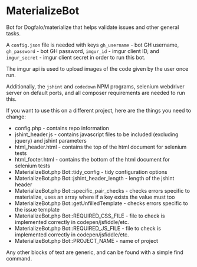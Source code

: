# MaterializeBot

Bot for Dogfalo/materialize that helps validate issues and other general tasks.

A `config.json` file is needed with keys `gh_username` - bot GH username, `gh_password` - bot GH password, `imgur_id` - imgur client ID, and `imgur_secret` - imgur client secret in order to run this bot.

The imgur api is used to upload images of the code given by the user once run.

Additionally, the `jshint` and `codedown` NPM programs, selenium webdriver server on default ports, and all composer requirements are needed to run this.

If you want to use this on a different project, here are the things you need to change:

* config.php - contains repo information
* jshint_header.js - contains javascript files to be included (excluding jquery) and jshint parameters
* html_header.html - contains the top of the html document for selenium tests
* html_footer.html - contains the bottom of the html document for selenium tests
* MaterializeBot.php Bot::tidy_config - tidy configuration options
* MaterializeBot.php Bot::jshint_header_length - length of the jshint header
* MaterializeBot.php Bot::specific_pair_checks - checks errors specific to materialize, uses an array where if a key exists the value must too
* MaterializeBot.php Bot::getUnfilledTemplate - checks errors specific to the issue template
* MaterializeBot.php Bot::REQUIRED_CSS_FILE - file to check is implemented correctly in codepen/jsfiddle/etc.
* MaterializeBot.php Bot::REQUIRED_JS_FILE - file to check is implemented correctly in codepen/jsfiddle/etc.
* MaterializeBot.php Bot::PROJECT_NAME - name of project

Any other blocks of text are generic, and can be found with a simple find command.
